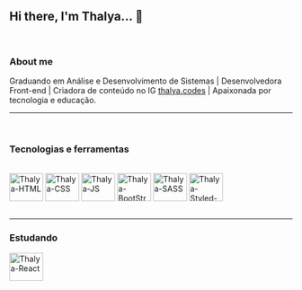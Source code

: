 ## Hi there, I'm Thalya... 👋
<br/>



### About me
Graduando em Análise e Desenvolvimento de Sistemas | Desenvolvedora Front-end | Criadora de conteúdo no IG <a href="https://www.instagram.com/thalya.codes/" target="_blank">thalya.codes</a> | Apaixonada por tecnologia e educação.
<hr style="height:  1px;"> 

<br/>

### Tecnologias e ferramentas
<div style="display: inline_block"><br>
  <img align="center" alt="Thalya-HTML" height="50" width="60" src="https://cdn.jsdelivr.net/gh/devicons/devicon/icons/html5/html5-original-wordmark.svg">
  <img align="center" alt="Thalya-CSS" height="50" width="60" src="https://cdn.jsdelivr.net/gh/devicons/devicon/icons/css3/css3-plain-wordmark.svg">
  <img align="center" alt="Thalya-JS" height="50" width="60" src="https://cdn.jsdelivr.net/gh/devicons/devicon/icons/javascript/javascript-original.svg">
  <img align="center" alt="Thalya-BootStrap" height="50" width="60" src="https://cdn.jsdelivr.net/gh/devicons/devicon/icons/bootstrap/bootstrap-plain.svg">
  <img align="center" alt="Thalya-SASS" height="50" width="60" src="https://cdn.jsdelivr.net/gh/devicons/devicon/icons/sass/sass-original.svg">
  <img align="center" alt="Thalya-Styled-Components" height="50" width="60" src="https://sujeitoprogramador.com/wp-content/uploads/2019/05/styled.png">
</div>
<br/>
<hr> 

### Estudando
  <img align="center" alt="Thalya-React" height="50" width="60" src="https://cdn.jsdelivr.net/gh/devicons/devicon/icons/react/react-original.svg">
  

<!--
